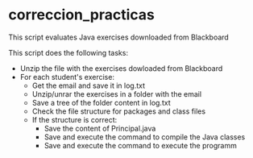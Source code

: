 # correccion_practicas
This script evaluates Java exercises downloaded from Blackboard

This script does the following tasks:
* Unzip the file with the exercises dowloaded from Blackboard
* For each student's exercise:
  * Get the email and save it in log.txt
  * Unzip/unrar the exercises in a folder with the email
  * Save a tree of the folder content in log.txt
  * Check the file structure for packages and class files
  * If the structure is correct:
    * Save the content of Principal.java
    * Save and execute the command to compile the Java classes
    * Save and execute the command to execute the programm
